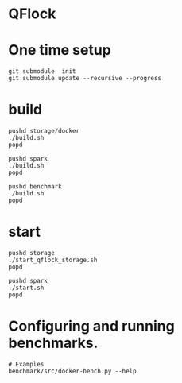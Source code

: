 # QFlock

# One time setup

```shell
git submodule  init
git submodule update --recursive --progress
```

# build
```shell
pushd storage/docker
./build.sh
popd

pushd spark
./build.sh
popd

pushd benchmark
./build.sh
popd
```

# start
```shell
pushd storage
./start_qflock_storage.sh
popd

pushd spark
./start.sh
popd
```

# Configuring and running benchmarks.
```shell 
# Examples
benchmark/src/docker-bench.py --help
```


